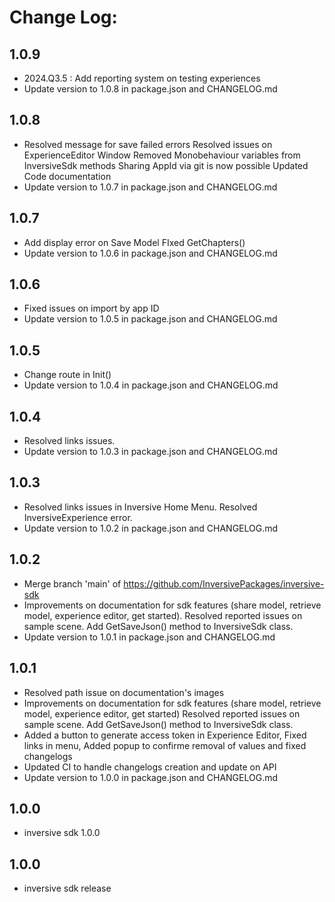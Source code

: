 # Change Log:



## 1.0.9

- 2024.Q3.5 : Add reporting system on testing experiences
- Update version to 1.0.8 in package.json and CHANGELOG.md


## 1.0.8

- Resolved message for save failed errors Resolved issues on ExperienceEditor Window Removed Monobehaviour variables from InversiveSdk methods Sharing AppId via git is now possible Updated Code documentation
- Update version to 1.0.7 in package.json and CHANGELOG.md


## 1.0.7

- Add display error on Save Model FIxed GetChapters()
- Update version to 1.0.6 in package.json and CHANGELOG.md


## 1.0.6

- Fixed issues on import by app ID
- Update version to 1.0.5 in package.json and CHANGELOG.md


## 1.0.5

- Change route in Init()
- Update version to 1.0.4 in package.json and CHANGELOG.md


## 1.0.4

- Resolved links issues.
- Update version to 1.0.3 in package.json and CHANGELOG.md


## 1.0.3

- Resolved links issues in Inversive Home Menu. Resolved InversiveExperience error.
- Update version to 1.0.2 in package.json and CHANGELOG.md


## 1.0.2

- Merge branch 'main' of https://github.com/InversivePackages/inversive-sdk
- Improvements on documentation for sdk features (share model, retrieve model, experience editor, get started). Resolved reported issues on sample scene. Add GetSaveJson() method to InversiveSdk class.
- Update version to 1.0.1 in package.json and CHANGELOG.md


## 1.0.1

- Resolved path issue on documentation's images
- Improvements on documentation for sdk features (share model, retrieve model, experience editor, get started) Resolved reported issues on sample scene. Add GetSaveJson() method to InversiveSdk class.
- Added a button to generate access token in Experience Editor, Fixed links in menu, Added popup to confirme removal of values and fixed changelogs
- Updated CI to handle changelogs creation and update on API
- Update version to 1.0.0 in package.json and CHANGELOG.md


## 1.0.0

- inversive sdk 1.0.0
## 1.0.0

- inversive sdk release